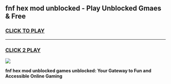 
## fnf hex mod unblocked - Play Unblocked Gmaes & Free
<h3>
<a href="https://news.freeplayer.one?title=fnf_hex_mod_unblocked&ref=23F">CLICK TO PLAY</a></h3>
<hr>

<h3>
<a href="https://news.freeplayer.one?title=fnf_hex_mod_unblocked&ref=23F">CLICK 2 PLAY</a>
  
</h3>

<a href="https://news.freeplayer.one?title=fnf_hex_mod_unblocked&ref=23F/"><img src="https://clearcache.store/games.png"></a>


**fnf hex mod unblocked games unblocked: Your Gateway to Fun and Accessible Online Gaming**
